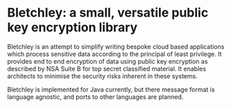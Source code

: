 
# Bletchley: a small, versatile public key encryption library

Bletchley is an attempt to simplify writing bespoke cloud based applications 
which process sensitive data according to the principal of least privilege. 
It provides end to end encryption of data using public key encryption as
described by NSA Suite B for top secret classified material. It enables
architects to minimise the security risks inherent in these systems.

Bletchley is implemented for Java currently, but there message format is
language agnostic, and ports to other languages are planned.
